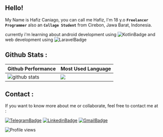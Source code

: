 ## Hello!

My Name is Hafiz Caniago, you can call me Hafiz, I'm 18 y.o **`Freelancer Programmer`** also an **`Collage Student`** from Cirebon, Jawa Barat, Indonesia. <br> 

currently i'm learning about android development using ![KotlinBadge](https://img.shields.io/badge/Kotlin-0095D5?logo=kotlin&logoColor=white) and web development using ![LaravelBadge](https://img.shields.io/badge/Laravel-FF2D20?logo=laravel&logoColor=white)

## Github Stats :

| Github Performance | Most Used Language |
| --- | --- |
| ![github stats](https://github-readme-stats.vercel.app/api?username=hafizcode02&show_icons=true) | <img src="https://github-readme-stats.vercel.app/api/top-langs/?username=hafizcode02&layout=compact&theme=vue"> |


## Contact :
If you want to know more about me or collaborate, feel free to contact me at :

[![TelegramBadge](https://img.shields.io/badge/Telegram-2CA5E0?style=for-the-badge&logo=telegram&logoColor=white)](https://t.me/hafizcode02)
[![LinkedinBadge](https://img.shields.io/badge/LinkedIn-0077B5?style=for-the-badge&logo=linkedin&logoColor=white)](https://www.linkedin.com/in/hafiz-caniago)
[![GmailBadge](https://img.shields.io/badge/Gmail-D14836?style=for-the-badge&logo=gmail&logoColor=white)](mailto:hafizcode02@gmail.com)

![Profile views](https://gpvc.arturio.dev/hafizcode02)  
